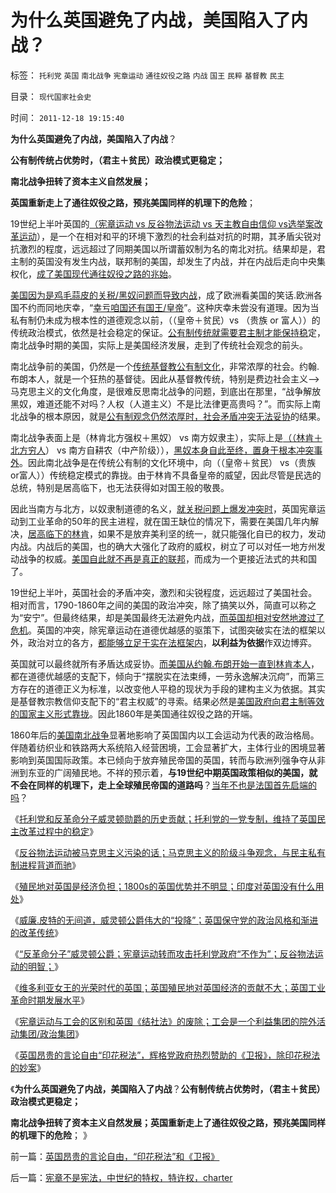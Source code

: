 # 为什么英国避免了内战，美国陷入了内战？

标签： `托利党` `英国` `南北战争` `宪章运动` `通往奴役之路` `内战` `国王` `民粹` `基督教` `民主` 

目录： `现代国家社会史`

时间： `2011-12-18 19:15:40`

**为什么英国避免了内战，美国陷入了内战**？

**公有制传统占优势时，（君主＋贫民）政治模式更稳定；**

**南北战争扭转了资本主义自然发展；**

**英国重新走上了通往奴役之路，预兆美国同样的机理下的危险**；

19世纪上半叶英国的[（宪章运动 vs 反谷物法运动 vs 天主教自由信仰 vs选举案改革运动](../../../2011/12/15/反谷物法运动被马克思主义污染的话.md)），是一个在相对和平的环境下激烈的社会利益对抗的时期，其矛盾尖锐对抗激烈的程度，远远超过了同期美国以所谓蓄奴制为名的南北对抗。结果却是，君主制的英国没有发生内战，联邦制的美国，却发生了内战，并在内战后走向中央集权化，[成了美国现代通往奴役之路的兆始](../../../2011/12/14/人权私有制解放是艰辛的进程，“现代通往奴役之路”的转折点.md)。

[美国因为是鸡毛蒜皮的关税/黑奴问题而导致内战](../../../2011/9/22/美国内战是国民主权三角原理的魔咒；和平不是理所当然的；.md)，成了欧洲看美国的笑话.欧洲各国不约而同地庆幸，“[幸亏咱国还有国王/皇帝](../../../2011/11/14/《英国宪制》中的贵族情结和马克思的剥削阶级.md)”。这种庆幸未尝没有道理。因为当私有制仍未成为根本性的道德观念以前，（（皇帝＋贫民）vs （贵族 or 富人））的传统政治模式，依然是社会稳定的保证。[公有制传统就需要君主制才能保持稳](../../../2011/12/3/公有制特征是民粹化，劣币驱逐良币.md)定，南北战争时期的美国，实际上是美国经济发展，走到了传统社会观念的前头。

南北战争前的美国，仍然是一个[传统基督教公有制文化](../../../2011/5/30/马克思主义消灭私有财产的“大慈悲心”.md)，非常浓厚的社会。约翰.布朗本人，就是一个狂热的基督徒。因此从基督教传统，特别是费边社会主义——>马克思主义的文化角度，是很难反思南北战争的问题，到底出在那里，“战争解放黑奴，难道还能不对吗？人权（人道主义）不是比法律更高贵吗？”。而实际上南北战争的根本原因，就是[公有制观念仍然浓厚时，社会矛盾冲突无法妥协](../../../2011/7/16/南北战争：政治的本质,民主的本质,都是妥协.md)的结果。

南北战争表面上是（林肯北方强权＋黑奴） vs 南方奴隶主），实际上是[（（林肯＋北方穷人](../../../2011/5/6/林肯的“人民”和伟大的罗纳德里根.md)） vs 南方自耕农（中产阶级）），[黑奴本身自此至终，置身于根本冲突事外](../../../2011/5/7/南北战争的原因不是奴隶制.md)。因此南北战争是在传统公有制的文化环境中，向（（皇帝＋贫民） vs（贵族 or富人））传统稳定模式的靠拢。由于林肯不具备皇帝的威望，因此尽管是民选的总统，特别是居高临下，也无法获得如对国王般的敬畏。

因此当南方与北方，以奴隶制道德的名义，[就关税问题上爆发冲突时](../../../2011/9/21/为什么美国南方奴隶主得到普遍的同情？.md)，英国宪章运动到工业革命的50年的民主进程，就在国王缺位的情况下，需要在美国几年内解决，[居高临下的林肯](../../../2011/5/4/林肯“解放黑奴，轰走黑鬼”.md)，如果不是放弃美利坚的统一，就只能强化自已的权力，发动内战。内战后的美国，也的确大大强化了政府的威权，树立了可以对任一地方州发动战争的权威。[美国自此就不再是真正的联邦](../../../2011/5/7/林肯制造了美国联邦最危险的年代.md)，而成为一个更接近法式的共和国了。

19世纪上半叶，英国社会的矛盾冲突，激烈和尖锐程度，远远超过了美国社会。相对而言，1790-1860年之间的美国的政治冲突，除了搞笑以外，简直可以称之为“安宁”。但最终结果，却是美国最终无法避免内战，[而英国却相对安然地渡过了危机](../../../2011/12/15/托利党和反革命分子威灵顿勋爵的历史贡献.md)。英国的冲突，除宪章运动在道德优越感的驱策下，试图突破实在法的框架以外，政治对立的各方，[都能够立足于实在法框架内](../../../2010/8/1/实在法（体）与善恶无关及革命的误区.md)，**以利益为依据**作双边博弈。

英国就可以最终就所有矛盾达成妥协。[而美国从约翰.布朗开始一直到林肯本人](../../../2011/7/9/战犯约翰.布朗的灵魂在地狱里腐烂!.md)，都在道德优越感的支配下，倾向于“摆脱实在法束缚，一劳永逸解决沉疴”，而第三方存在的道德正义为标准，以改变他人平稳的现状为手段的建构主义为依据。其实是基督教宗教信仰支配下的“君主权威”的寻索。结果必然是[美国政府向君主制等效的国家主义形式靠拢](../../../2011/3/28/美国解体和联合国危机.md)。因此1860年是美国通往奴役之路的开端。

1860年后的[美国南北战争](../../../2011/3/21/非法无正义！众神与将军！.md)显著地影响了英国国内以工会运动为代表的政治格局。伴随着纺织业和铁路两大系统陷入经营困境，工会显著扩大，主体行业的困境显著影响到英国国际政策。本已倾向于放弃殖民帝国的英国，转而与欧洲列强争夺从非洲到东亚的广阔殖民地。不祥的预示着，**与19世纪中期英国政策相似的美国，就不会在同样的机理下，走上全球殖民帝国的道路吗**？[当年不也是法国首先启端的吗](../../../2011/9/2/普世帝国的天下主义.md)？

《[托利党和反革命分子威灵顿勋爵的历史贡献；托利党的一党专制，维持了英国民主改革过程中的稳定](../../../2011/12/15/托利党和反革命分子威灵顿勋爵的历史贡献.md)》

《[反谷物法运动被马克思主义污染的话；马克思主义的阶级斗争观念，与民主私有制进程背道而驰](../../../2011/12/15/反谷物法运动被马克思主义污染的话.md)》

《[殖民地对英国是经济负担；1800s的英国优势并不明显；印度对英国没有什么用处](../../../2011/12/17/殖民地对英国是经济负担；1800s的英国优势并不明显；.md)》

《[威廉.皮特的无间道，威灵顿公爵伟大的“投降”；英国保守党的政治风格和渐进的改革传统](../../../2011/12/17/威廉.皮特的无间道，威灵顿公爵伟大的“投降”.md)》

《[“反革命分子”威灵顿公爵；宪章运动转而攻击托利党政府“不作为”；反谷物法运动的明智；](../../../2011/12/17/“反革命分子”威灵顿和保守党政府“不作为”.md)》

《[维多利亚女王的光荣时代的英国；英国殖民地对英国经济的贡献不大；英国工业革命时期发展水平](../../../2011/12/17/维多利亚时代自由光荣的英国.md)》

《[宪章运动与工会的区别和英国《结社法》的废除；工会是一个利益集团的院外活动集团/政治集团](../../../2011/12/18/宪章运动与工会的区别，1830s英国废除《党禁令》.md)》

《[英国昂贵的言论自由“印花税法”，辉格党政府热烈赞助的《卫报》，除印花税法的妙案](../../../2011/12/18/英国昂贵的言论自由，“印花税法”和《卫报》.md)》

《**为什么英国避免了内战，美国陷入了内战**？**公有制传统占优势时，（君主＋贫民）政治模式更稳定；**

**南北战争扭转了资本主义自然发展；英国重新走上了通往奴役之路，预兆美国同样的机理下的危险**； 》



前一篇：[英国昂贵的言论自由，“印花税法”和《卫报》](../../../2011/12/18/英国昂贵的言论自由，“印花税法”和《卫报》.md)

后一篇：[宪章不是宪法，中世纪的特权，特许权，charter](../../../2011/12/18/宪章不是宪法，中世纪的特权，特许权，charter.md)